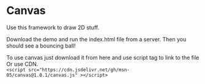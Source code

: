 # Canvas

Use this framework to draw 2D stuff.

Download the demo and run the index.html file from a server.
Then you should see a bouncing ball!

To use canvas just download it from here and use script tag to link to the file
Or use CDN.<br>
```<script src="https://cdn.jsdelivr.net/gh/msn-05/canvas@1.0.1/canvas.js" ></script>```